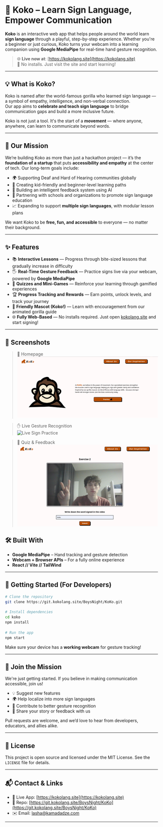 # 🦍 Koko – Learn Sign Language, Empower Communication

**Koko** is an interactive web app that helps people around the world learn **sign language** through a playful, step-by-step experience. Whether you're a beginner or just curious, Koko turns your webcam into a learning companion using **Google MediaPipe** for real-time hand gesture recognition.

> 🌐 **Live now at**: [https://kokolang.site](https://kokolang.site)  
> 📱 No installs. Just visit the site and start learning!

---

## 💡 What is Koko?

Koko is named after the world-famous gorilla who learned sign language — a symbol of empathy, intelligence, and non-verbal connection.  
Our app aims to **celebrate and teach sign language** to bridge communication gaps and build a more inclusive future.

Koko is not just a tool. It's the start of a **movement** — where anyone, anywhere, can learn to communicate beyond words.

---

## 🎯 Our Mission

We’re building Koko as more than just a hackathon project — it’s the **foundation of a startup** that puts **accessibility and empathy** at the center of tech. Our long-term goals include:

- 🌍 Supporting Deaf and Hard of Hearing communities globally
- 👶 Creating kid-friendly and beginner-level learning paths
- 🧠 Building an intelligent feedback system using AI
- 🏫 Partnering with schools and organizations to promote sign language education
- 📈 Expanding to support **multiple sign languages**, with modular lesson plans

We want Koko to be **free, fun, and accessible** to everyone — no matter their background.

---

## ✨ Features

- 📚 **Interactive Lessons** — Progress through bite-sized lessons that gradually increase in difficulty
- 🖐️ **Real-Time Gesture Feedback** — Practice signs live via your webcam, powered by **Google MediaPipe**
- 🧠 **Quizzes and Mini-Games** — Reinforce your learning through gamified experiences
- 🏆 **Progress Tracking and Rewards** — Earn points, unlock levels, and track your journey
- 🦍 **Friendly Mascot (Koko!)** — Learn with encouragement from our animated gorilla guide
- 🌐 **Fully Web-Based** — No installs required. Just open [kokolang.site](https://kokolang.site) and start signing!

---

## 📸 Screenshots

> 🧩 Homepage  
![Homepage Screenshot](./screenshots/homepage.png)

> ✋ Live Gesture Recognition  
![Live Sign Practice](./screenshots/gesture-demo.png)

> 🧠 Quiz & Feedback  
![Quiz Mode](./screenshots/quiz.png)

## 🛠️ Built With

- **Google MediaPipe** – Hand tracking and gesture detection
- **Webcam + Browser APIs** – For a fully online experience
- **React // Vite // TailWind**

---

## 🚀 Getting Started (For Developers)

```bash
# Clone the repository
git clone https://git.kokolang.site/BoysNight/KoKo.git

# Install dependencies
cd koko
npm install

# Run the app
npm start
```

Make sure your device has a **working webcam** for gesture tracking!

---

## 🤝 Join the Mission

We're just getting started. If you believe in making communication accessible, join us!

- 💡 Suggest new features
- 🌍 Help localize into more sign languages
- 🤖 Contribute to better gesture recognition
- 💬 Share your story or feedback with us

Pull requests are welcome, and we’d love to hear from developers, educators, and allies alike.

---

## 📄 License

This project is open source and licensed under the MIT License. See the `LICENSE` file for details.

---

## 📬 Contact & Links

- 🔗 Live App: [https://kokolang.site](https://kokolang.site)
- 🧠 Repo: [https://git.kokolang.site/BoysNight/KoKo](https://git.kokolang.site/BoysNight/KoKo)
- ✉️ Email: lasha@kamadadze.com

---
